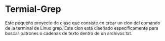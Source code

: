 # Termial-Grep
Este pequeño proyecto de clase que consiste en crear un clon del comando de la terminal de Linux grep. Este clon está diseñado específicamente para buscar patrones o cadenas de texto dentro de un archivos txt.